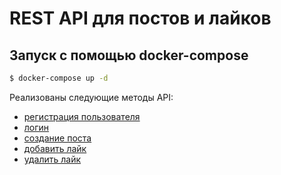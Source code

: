 # REST API для постов и лайков

## Запуск с помощью docker-compose

```bash
$ docker-compose up -d
```

Реализованы следующие методы API:
 - [регистрация пользователя](http://127.0.0.1:8080/api/singup/)
 - [логин](http://127.0.0.1:8080/api/login/)
 - [создание поста](http://127.0.0.1:8080/api/post/)
 - [добавить лайк](http://127.0.0.1:8080/api/post/1/like/)
 - [удалить лайк](http://127.0.0.1:8080/api/post/1/like/)
